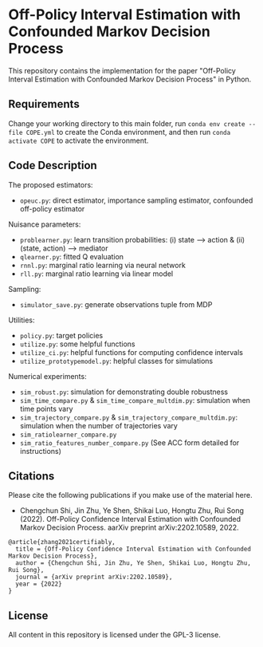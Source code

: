 
# Off-Policy Interval Estimation with Confounded Markov Decision Process

This repository contains the implementation for the paper "Off-Policy Interval Estimation with Confounded Markov Decision Process" in Python.

## Requirements
Change your working directory to this main folder, run `conda env create --file COPE.yml` to create the Conda environment, 
and then run `conda activate COPE` to activate the environment. 

## Code Description

The proposed estimators:
- `opeuc.py`: direct estimator, importance sampling estimator, confounded off-policy estimator

Nuisance parameters:
- `problearner.py`: learn transition probabilities: (i) state --> action & (ii) (state, action) --> mediator
- `qlearner.py`: fitted Q evaluation
- `rnnl.py`: marginal ratio learning via neural network
- `rll.py`: marginal ratio learning via linear model

Sampling:
- `simulator_save.py`: generate observations tuple from MDP

Utilities:
- `policy.py`: target policies
- `utilize.py`: some helpful functions
- `utilize_ci.py`: helpful functions for computing confidence intervals
- `utilize_prototypemodel.py`: helpful classes for simulations

Numerical experiments:
- `sim_robust.py`: simulation for demonstrating double robustness
- `sim_time_compare.py` & `sim_time_compare_multdim.py`: simulation when time points vary
- `sim_trajectory_compare.py` & `sim_trajectory_compare_multdim.py`: simulation when the number of trajectories vary
- `sim_ratiolearner_compare.py`
- `sim_ratio_features_number_compare.py`
(See ACC form detailed for instructions)

## Citations

Please cite the following publications if you make use of the material here. 

- Chengchun Shi, Jin Zhu, Ye Shen, Shikai Luo, Hongtu Zhu, Rui Song (2022). Off-Policy Confidence Interval Estimation with Confounded Markov Decision Process. aarXiv preprint arXiv:2202.10589, 2022.

```
@article{zhang2021certifiably,
  title = {Off-Policy Confidence Interval Estimation with Confounded Markov Decision Process},
  author = {Chengchun Shi, Jin Zhu, Ye Shen, Shikai Luo, Hongtu Zhu, Rui Song},
  journal = {arXiv preprint arXiv:2202.10589},
  year = {2022}
}
```

## License

All content in this repository is licensed under the GPL-3 license.
